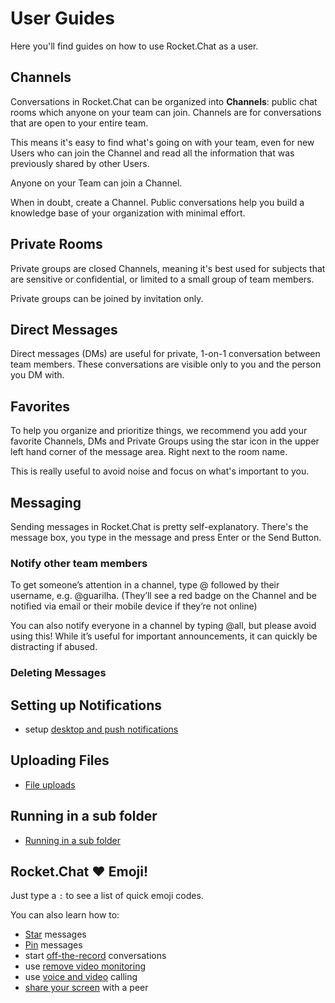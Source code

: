 # User Guides

Here you'll find guides on how to use Rocket.Chat as a user.

## Channels

Conversations in Rocket.Chat can be organized into __Channels__: public chat rooms which anyone on your team can join. Channels are for conversations that are open to your entire team.

This means it's easy to find what's going on with your team, even for new Users who can join the Channel and read all the information that was previously shared by other Users.

Anyone on your Team can join a Channel.

When in doubt, create a Channel. Public conversations help you build a knowledge base of your organization with minimal effort.

## Private Rooms

Private groups are closed Channels, meaning it's best used for subjects that are sensitive or confidential, or limited to a small group of team members.

Private groups can be joined by invitation only.

## Direct Messages

Direct messages (DMs) are useful for private, 1-on-1 conversation between team members. These conversations are visible only to you and the person you DM with.

## Favorites

To help you organize and prioritize things, we recommend you add your favorite Channels, DMs and Private Groups using the star icon in the upper left hand corner of the message area. Right next to the room name.

This is really useful to avoid noise and focus on what's important to you.

## Messaging

Sending messages in Rocket.Chat is pretty self-explanatory. There's the message box, you type in the message and press Enter or the Send Button.

### Notify other team members

To get someone’s attention in a channel, type @ followed by their username, e.g. @guarilha. (They’ll see a red badge on the Channel and be notified via email or their mobile device if they’re not online)

You can also notify everyone in a channel by typing @all, but please avoid using this! While it’s useful for important announcements, it can quickly be distracting if abused.

### Deleting Messages

## Setting up Notifications
- setup [desktop and push notifications](user-guides-notifications)

## Uploading Files
- [File uploads](user-guides-file-uploads)

## Running in a sub folder
- [Running in a sub folder](user-guides-running-in-a-sub-folder)

## Rocket.Chat :heart: Emoji!

Just type a `:` to see a list of quick emoji codes.

You can also learn how to:

- [Star](user-guides-stars) messages
- [Pin](user-guides-pins) messages
- start [off-the-record](user-guides-otr-off-the-record-conversation) conversations
- use [remove video monitoring](user-guides-remote-video-monitoring)
- use [voice and video](user-guides-voice-and-video-calls) calling
- [share your screen](user-guides-screensharing) with a peer

